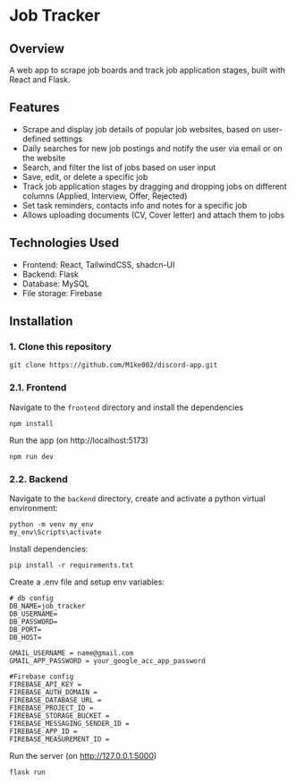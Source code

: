 # Job Tracker

## Overview

A web app to scrape job boards and track job application stages, built with React and Flask.

## Features

- Scrape and display job details of popular job websites, based on user-defined settings
- Daily searches for new job postings and notify the user via email or on the website
- Search, and filter the list of jobs based on user input
- Save, edit, or delete a specific job
- Track job application stages by dragging and dropping jobs on different columns (Applied, Interview, Offer, Rejected) 
- Set task reminders, contacts info and notes for a specific job
- Allows uploading documents (CV, Cover letter) and attach them to jobs

## Technologies Used

- Frontend: React, TailwindCSS, shadcn-UI
- Backend: Flask
- Database: MySQL
- File storage: Firebase

## Installation

### 1. Clone this repository

```
git clone https://github.com/M1ke002/discord-app.git
```

### 2.1. Frontend

Navigate to the `frontend` directory and install the dependencies

```
npm install
```
Run the app (on http://localhost:5173)
```
npm run dev
```
### 2.2. Backend

Navigate to the `backend` directory, create and activate a python virtual environment:

```
python -m venv my_env
my_env\Scripts\activate
```

Install dependencies:

```
pip install -r requirements.txt
```

Create a .env file and setup env variables:

```
# db config
DB_NAME=job_tracker
DB_USERNAME=
DB_PASSWORD=
DB_PORT=
DB_HOST=

GMAIL_USERNAME = name@gmail.com
GMAIL_APP_PASSWORD = your_google_acc_app_password

#Firebase config
FIREBASE_API_KEY = 
FIREBASE_AUTH_DOMAIN = 
FIREBASE_DATABASE_URL = 
FIREBASE_PROJECT_ID = 
FIREBASE_STORAGE_BUCKET =
FIREBASE_MESSAGING_SENDER_ID =
FIREBASE_APP_ID =
FIREBASE_MEASUREMENT_ID =
```
Run the server (on http://127.0.0.1:5000)
```
flask run
```
